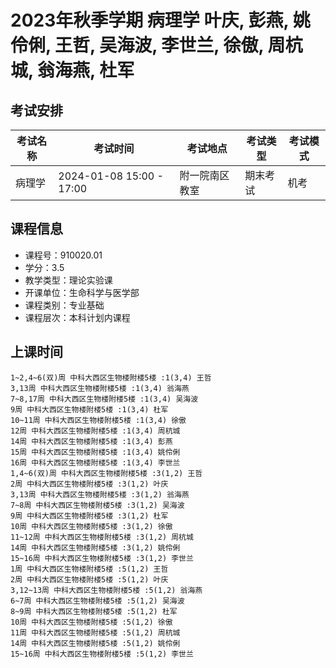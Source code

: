 # 2023年秋季学期 病理学 叶庆, 彭燕, 姚伶俐, 王哲, 吴海波, 李世兰, 徐傲, 周杭城, 翁海燕, 杜军




## 考试安排

| 考试名称 | 考试时间 | 考试地点 | 考试类型 | 考试模式 |
| -------- | -------- | -------- | -------- | -------- |
| 病理学 | 2024-01-08 15:00 - 17:00 | 附一院南区教室 | 期末考试 | 机考 |





## 课程信息

- 课程号：910020.01
- 学分：3.5
- 教学类型：理论实验课
- 开课单位：生命科学与医学部
- 课程类别：专业基础
- 课程层次：本科计划内课程

## 上课时间

```
1~2,4~6(双)周 中科大西区生物楼附楼5楼 :1(3,4) 王哲
3,13周 中科大西区生物楼附楼5楼 :1(3,4) 翁海燕
7~8,17周 中科大西区生物楼附楼5楼 :1(3,4) 吴海波
9周 中科大西区生物楼附楼5楼 :1(3,4) 杜军
10~11周 中科大西区生物楼附楼5楼 :1(3,4) 徐傲
12周 中科大西区生物楼附楼5楼 :1(3,4) 周杭城
14周 中科大西区生物楼附楼5楼 :1(3,4) 彭燕
15周 中科大西区生物楼附楼5楼 :1(3,4) 姚伶俐
16周 中科大西区生物楼附楼5楼 :1(3,4) 李世兰
1,4~6(双)周 中科大西区生物楼附楼5楼 :3(1,2) 王哲
2周 中科大西区生物楼附楼5楼 :3(1,2) 叶庆
3,13周 中科大西区生物楼附楼5楼 :3(1,2) 翁海燕
7~8周 中科大西区生物楼附楼5楼 :3(1,2) 吴海波
9周 中科大西区生物楼附楼5楼 :3(1,2) 杜军
10周 中科大西区生物楼附楼5楼 :3(1,2) 徐傲
11~12周 中科大西区生物楼附楼5楼 :3(1,2) 周杭城
14周 中科大西区生物楼附楼5楼 :3(1,2) 姚伶俐
15~16周 中科大西区生物楼附楼5楼 :3(1,2) 李世兰
1周 中科大西区生物楼附楼5楼 :5(1,2) 王哲
2周 中科大西区生物楼附楼5楼 :5(1,2) 叶庆
3,12~13周 中科大西区生物楼附楼5楼 :5(1,2) 翁海燕
6~7周 中科大西区生物楼附楼5楼 :5(1,2) 吴海波
8~9周 中科大西区生物楼附楼5楼 :5(1,2) 杜军
10周 中科大西区生物楼附楼5楼 :5(1,2) 徐傲
11周 中科大西区生物楼附楼5楼 :5(1,2) 周杭城
14周 中科大西区生物楼附楼5楼 :5(1,2) 姚伶俐
15~16周 中科大西区生物楼附楼5楼 :5(1,2) 李世兰
```

